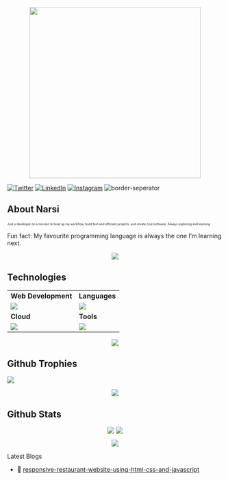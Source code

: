 
<div style="text-align: center;"> 
  <img width="400" src="https://readme-typing-svg.herokuapp.com?font=JetBrains+Mono&weight=600&size=30&duration=3000&color=2AF7B4&width=535&lines=Hi%2C+I'm+Narsi+Bhati%F0%9F%91%8B;Let's+Connect!"/>
</div>

[![Twitter](https://skillicons.dev/icons?i=twitter)](https://twitter.com/NarsiBhati31)
[![LinkedIn](https://skillicons.dev/icons?i=linkedin)](https://www.linkedin.com/in/narsi-bhati-b43459224/)
[![Instagram](https://skillicons.dev/icons?i=instagram)](https://www.instagram.com/narsibhati_codes?utm_source=ig_web_button_share_sheet&igsh=ZDNlZDc0MzIxNw%3D%3D)
![border-seperator](assets/borderseparator.gif) 
  
## About Narsi
<p style="font-size:7px;">
Just a developer on a mission to level up my workflow, build fast and efficient projects, and create cool software. Always exploring and learning
</p>
<p>Fun fact: My favourite programming language is always the one I’m learning next. </p>
<p align="center"><img src= 'https://capsule-render.vercel.app/api?type=rect&color=gradient&height=2.5'/></p>

## Technologies
 
<table>
<tr>
	<td><strong>Web Development</strong></td>
	<td><strong>Languages</strong></td>
</tr>
<tr>
		<td><img src = "https://skillicons.dev/icons?i=html,css,js,react,nextjs,tailwind,nodejs,scss,express,mongodb" ></td>
		<td><img src = "https://skillicons.dev/icons?i=java,c&theme=dark"></td>
</tr>
<tr>
	<td><strong>Cloud</strong></td>
	<td><strong>Tools</strong></td>
</tr>
<tr>
	<td><img src = "https://skillicons.dev/icons?i=linux,docker,kubernetes,aws&theme=dark"></td>
	<td><img src = "https://skillicons.dev/icons?i=git,vscode,github,githubactions&theme=dark"></td>
</tr>
</table>

<p align="center"><img src= 'https://capsule-render.vercel.app/api?type=rect&color=gradient&height=2.5'/></p>

## Github Trophies
![](https://github-profile-trophy.vercel.app/?username=NarsiBhati-codes&theme=nord&no-frame=false&no-bg=true&margin-w=4)

<p align="center"><img src= 'https://capsule-render.vercel.app/api?type=rect&color=gradient&height=2.5'/></p>

## Github Stats
<p style="display:flex; align=center; justify-content:center; ">
<img src="https://github-readme-stats.vercel.app/api?username=NarsiBhati-codes&theme=midnight-purple" style="margin-right:4px;">
<img src="https://streak-stats.demolab.com/?user=NarsiBhati-codes&theme=holi-theme">
</p>


<p align="center"><img src= 'https://capsule-render.vercel.app/api?type=rect&color=gradient&height=2.5'/></p
														 


## Latest Blogs

<!-- BLOGPOSTS:START -->
 - 🍴  [responsive-restaurant-website-using-html-css-and-javascript](https://narsibhati.hashnode.dev/creating-a-responsive-restaurant-website-using-html-css-and-javascript)

<!-- BLOGPOSTS:END -->


